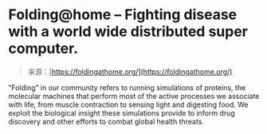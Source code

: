 <!--yml
category: 未分类
date: 2024-05-27 15:03:52
-->

# Folding@home – Fighting disease with a world wide distributed super computer.

> 来源：[https://foldingathome.org/](https://foldingathome.org/)

“Folding” in our community refers to running simulations of proteins, the molecular machines that perform most of the active processes we associate with life, from muscle contraction to sensing light and digesting food. We exploit the biological insight these simulations provide to inform drug discovery and other efforts to combat global health threats.